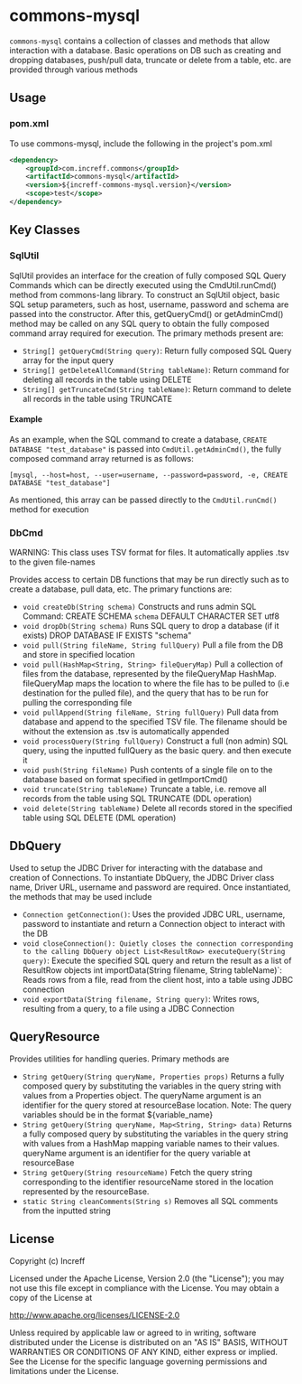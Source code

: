 # commons-mysql
`commons-mysql` contains a collection of classes and methods that allow interaction with a database. Basic operations on DB such as creating and dropping databases, push/pull data, truncate or delete from a table, etc. are provided through various methods
## Usage
### pom.xml
To use commons-mysql, include the following in the project's pom.xml
```xml
<dependency>
    <groupId>com.increff.commons</groupId>
    <artifactId>commons-mysql</artifactId>
    <version>${increff-commons-mysql.version}</version>
    <scope>test</scope>
</dependency>
```
## Key Classes
### SqlUtil
SqlUtil provides an interface for the creation of fully composed SQL Query Commands which can be directly executed using the CmdUtil.runCmd() method from commons-lang library. To construct an SqlUtil object, basic SQL setup parameters, such as host, username, password and schema are passed into the constructor. After this, getQueryCmd() or getAdminCmd() method may be called on any SQL query to obtain the fully composed command array required for execution. The primary methods present are:

- `String[] getQueryCmd(String query)`: Return fully composed SQL Query array for the input query
- `String[] getDeleteAllCommand(String tableName)`: Return command for deleting all records in the table using DELETE
- `String[] getTruncateCmd(String tableName)`: Return command to delete all records in the table using TRUNCATE

#### Example
As an example, when the SQL command to create a database, `CREATE DATABASE "test_database"` is passed into `CmdUtil.getAdminCmd()`, the fully composed command array returned is as follows:

`[mysql, --host=host, --user=username, --password=password, -e, CREATE DATABASE "test_database"]`

As mentioned, this array can be passed directly to the `CmdUtil.runCmd()` method for execution

### DbCmd
WARNING: This class uses TSV format for files. It automatically applies .tsv to the given file-names

Provides access to certain DB functions that may be run directly such as to create a database, pull data, etc. The primary functions are:

- `void createDb(String schema)` Constructs and runs admin SQL Command: CREATE SCHEMA `schema` DEFAULT CHARACTER SET utf8
- `void dropDb(String schema)` Runs SQL query to drop a database (if it exists) DROP DATABASE IF EXISTS "schema"
- `void pull(String fileName, String fullQuery)` Pull a file from the DB and store in specified location
- `void pull(HashMap<String, String> fileQueryMap)` Pull a collection of files from the database, represented by the fileQueryMap HashMap. fileQueryMap maps the location to where the file has to be pulled to (i.e destination for the pulled file), and the query that has to be run for pulling the corresponding file
- `void pullAppend(String fileName, String fullQuery)` Pull data from database and append to the specified TSV file. The filename should be without the extension as .tsv is automatically appended
- `void processQuery(String fullQuery)` Construct a full (non admin) SQL query, using the inputted fullQuery as the basic query. and then execute it
- `void push(String fileName)` Push contents of a single file on to the database based on format specified in getImportCmd()
- `void truncate(String tableName)` Truncate a table, i.e. remove all records from the table using SQL TRUNCATE (DDL operation)
- `void delete(String tableName)` Delete all records stored in the specified table using SQL DELETE (DML operation)
## DbQuery
Used to setup the JDBC Driver for interacting with the database and creation of Connections. To instantiate DbQuery, the JDBC Driver class name, Driver URL, username and password are required. Once instantiated, the methods that may be used include

- `Connection getConnection()`: Uses the provided JDBC URL, username, password to instantiate and return a Connection object to interact with the DB
- `void closeConnection(): Quietly closes the connection corresponding to the calling DbQuery object
List<ResultRow> executeQuery(String query)`: Execute the specified SQL query and return the result as a list of ResultRow objects
int importData(String filename, String tableName)`: Reads rows from a file, read from the client host, into a table using JDBC connection
- `void exportData(String filename, String query)`: Writes rows, resulting from a query, to a file using a JDBC Connection
## QueryResource
Provides utilities for handling queries. Primary methods are

- `String getQuery(String queryName, Properties props)` Returns a fully composed query by substituting the variables in the query string with values from a Properties object. The queryName argument is an identifier for the query stored at resourceBase location. Note: The query variables should be in the format ${variable_name}
- `String getQuery(String queryName, Map<String, String> data)` Returns a fully composed query by substituting the variables in the query string with values from a HashMap mapping variable names to their values. queryName argument is an identifier for the query variable at resourceBase
- `String getQuery(String resourceName)` Fetch the query string corresponding to the identifier resourceName stored in the location represented by the resourceBase.
- `static String cleanComments(String s)` Removes all SQL comments from the inputted string

## License
Copyright (c) Increff

Licensed under the Apache License, Version 2.0 (the "License"); you may not use this file except
in compliance with the License. You may obtain a copy of the License at

http://www.apache.org/licenses/LICENSE-2.0

Unless required by applicable law or agreed to in writing, software distributed under the License
is distributed on an "AS IS" BASIS, WITHOUT WARRANTIES OR CONDITIONS OF ANY KIND, either express
or implied. See the License for the specific language governing permissions and limitations under
the License.
